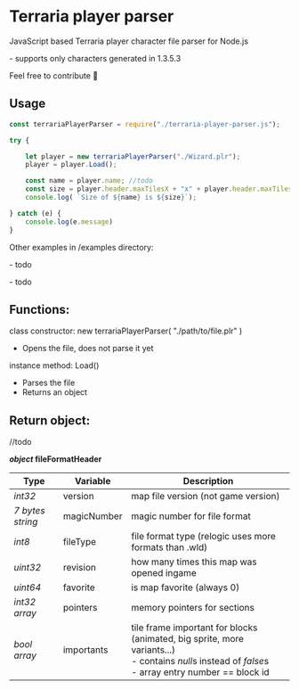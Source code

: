 <!--
  Title: terraria player parser
  Description: Terraria player character file parser
  Author: cokolele
  Tags: terraria, player file, file structure, file dumper, file format, documentation, data, parsing, parser, inventory viewer, tool
  -->

# Terraria player parser

JavaScript based Terraria player character file parser for Node.js

\- supports only characters generated in 1.3.5.3

Feel free to contribute 🧙

## Usage 

```javascript
const terrariaPlayerParser = require("./terraria-player-parser.js");

try {

    let player = new terrariaPlayerParser("./Wizard.plr");
    player = player.Load();

    const name = player.name; //todo
    const size = player.header.maxTilesX + "x" + player.header.maxTilesY;
    console.log( `Size of ${name} is ${size}`);

} catch (e) {
    console.log(e.message)
}
```

Other examples in /examples directory:

\- todo

\- todo

## Functions:

  class constructor: new terrariaPlayerParser( "./path/to/file.plr" )
 - Opens the file, does not parse it yet


  instance method: Load()
 - Parses the file
 - Returns an object

## Return object:

//todo

***object* fileFormatHeader**

Type | Variable | Description
--- | --- | ---
*int32* | version | map file version (not game version)
*7 bytes string* | magicNumber | magic number for file format
*int8* | fileType | file format type (relogic uses more formats than .wld)
*uint32* | revision | how many times this map was opened ingame
*uint64* | favorite | is map favorite (always 0)
*int32 array* | pointers | memory pointers for sections
*bool array* | importants | tile frame important for blocks (animated, big sprite, more variants...)<br>\- contains *null*s instead of *false*s<br>\- array entry number == block id